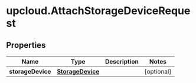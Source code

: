 # upcloud.AttachStorageDeviceRequest

## Properties
Name | Type | Description | Notes
------------ | ------------- | ------------- | -------------
**storageDevice** | [**StorageDevice**](StorageDevice.md) |  | [optional] 


